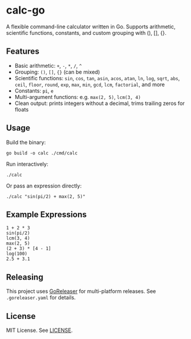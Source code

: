# calc-go

A flexible command-line calculator written in Go. Supports arithmetic, scientific functions, constants, and custom grouping with (), [], {}.

## Features
- Basic arithmetic: `+`, `-`, `*`, `/`, `^`
- Grouping: `()`, `[]`, `{}` (can be mixed)
- Scientific functions: `sin`, `cos`, `tan`, `asin`, `acos`, `atan`, `ln`, `log`, `sqrt`, `abs`, `ceil`, `floor`, `round`, `exp`, `max`, `min`, `gcd`, `lcm`, `factorial`, and more
- Constants: `pi`, `e`
- Multi-argument functions: e.g. `max(2, 5)`, `lcm(3, 4)`
- Clean output: prints integers without a decimal, trims trailing zeros for floats

## Usage

Build the binary:

```
go build -o calc ./cmd/calc
```

Run interactively:

```
./calc
```

Or pass an expression directly:

```
./calc "sin(pi/2) + max(2, 5)"
```

## Example Expressions

```
1 + 2 * 3
sin(pi/2)
lcm(3, 4)
max(2, 5)
(2 + 3) * [4 - 1]
log(100)
2.5 + 3.1
```

## Releasing

This project uses [GoReleaser](https://goreleaser.com/) for multi-platform releases. See `.goreleaser.yaml` for details.

## License

MIT License. See [LICENSE](LICENSE).

